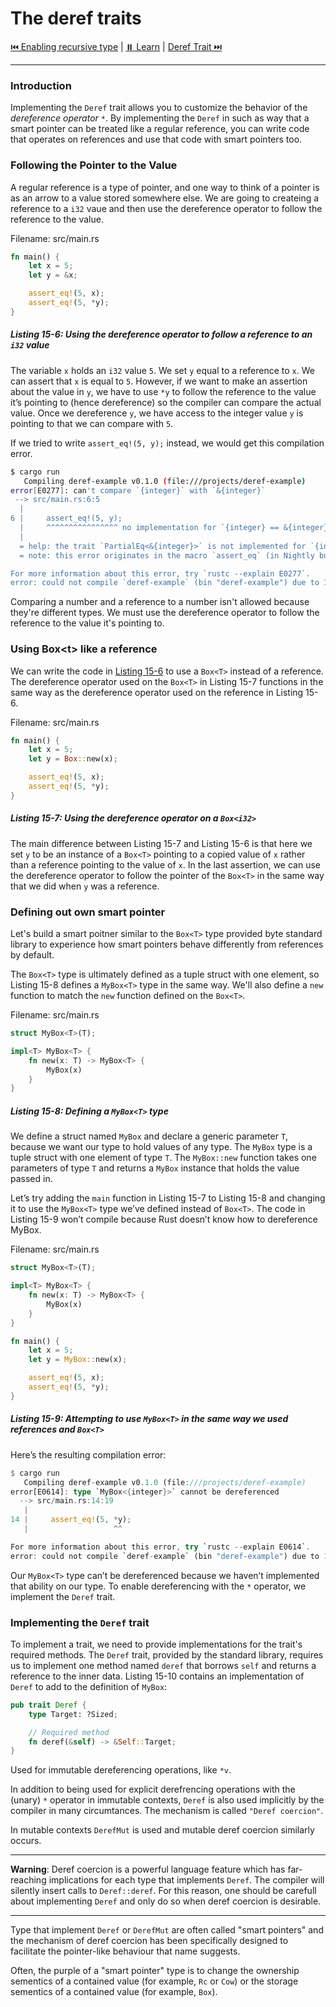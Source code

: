 # The deref traits



[⏮️ Enabling recursive type](102-enabling-recursive-types-with-boxes.md) | [⏸️ Learn](../README.md) | [Deref Trait ⏭️](103-deref-traits.md)

----------


### Introduction

Implementing the `Deref` trait allows you to customize the behavior of  the *dereference operator* `*`. By implementing the `Deref` in such as way that a smart pointer can be treated like a regular reference, you can write code that operates on references and use that code with smart pointers too.


<!-- ### To do

- [Looking at regular reference](https://)
- [Define a custom `Box<T>`](https://)
- [deref coercion](https://) -->

### Following the Pointer to the Value

A regular reference is a type of pointer, and one way to think of a pointer is as an arrow to a value stored somewhere else. We are going to createing a reference to a `i32` vaue and then use the dereference operator to follow the reference to the value.

Filename: src/main.rs

```rs
fn main() {
    let x = 5;
    let y = &x;

    assert_eq!(5, x);
    assert_eq!(5, *y);
}
```
##### Listing 15-6: Using the dereference operator to follow a reference to an `i32` value

The variable `x` holds an `i32` value `5`. We set `y` equal to a reference to `x`. We can assert that `x` is equal to `5`. However, if we want to make an assertion about the value in `y`, we have to use `*y` to follow the reference to the value it’s pointing to (hence dereference) so the compiler can compare the actual value. Once we dereference `y`, we have access to the integer value `y` is pointing to that we can compare with `5`.

If we tried to write `assert_eq!(5, y);` instead, we would get this compilation error.

```bash
$ cargo run
   Compiling deref-example v0.1.0 (file:///projects/deref-example)
error[E0277]: can't compare `{integer}` with `&{integer}`
 --> src/main.rs:6:5
  |
6 |     assert_eq!(5, y);
  |     ^^^^^^^^^^^^^^^^ no implementation for `{integer} == &{integer}`
  |
  = help: the trait `PartialEq<&{integer}>` is not implemented for `{integer}`
  = note: this error originates in the macro `assert_eq` (in Nightly builds, run with -Z macro-backtrace for more info)

For more information about this error, try `rustc --explain E0277`.
error: could not compile `deref-example` (bin "deref-example") due to 1 previous error

```

Comparing a number and a reference to a number isn't allowed because they're different types. We must use the dereference operator to follow the reference to the value it's pointing to.

### Using Box&lt;t&gt; like a reference

We can write the code in [Listing 15-6](#listing-15-6-using-the-dereference-operator-to-follow-a-reference-to-an-i32-value) to use a `Box<T>` instead of a reference. The dereference operator used on the `Box<T>` in Listing 15-7 functions in the same way as the dereference operator used on the reference in Listing 15-6.

Filename: src/main.rs

```rs
fn main() {
    let x = 5;
    let y = Box::new(x);

    assert_eq!(5, x);
    assert_eq!(5, *y);
}
```

##### Listing 15-7: Using the dereference operator on a `Box<i32>`

The main difference between Listing 15-7 and Listing 15-6 is that here we set `y` to be an instance of a `Box<T>` pointing to a copied value of `x` rather than a reference pointing to the value of `x`. In the last assertion, we can use the dereference operator to follow the pointer of the `Box<T>` in the same way that we did when `y` was a reference.

### Defining out own smart pointer

Let's build a smart poitner similar to the `Box<T>` type provided byte standard library to experience how smart pointers behave differently from references by default.

The `Box<T>` type is ultimately defined as a tuple struct with one element, so Listing 15-8 defines a `MyBox<T>` type in the same way. We'll also define a `new` function to match the `new` function defined on the `Box<T>`.

Filename: src/main.rs

```rs
struct MyBox<T>(T);

impl<T> MyBox<T> {
    fn new(x: T) -> MyBox<T> {
        MyBox(x)
    }
}
```

##### Listing 15-8: Defining a `MyBox<T>` type

We define a struct named `MyBox` and declare a generic parameter `T`, because we want our type to hold values of any type. The `MyBox` type is a tuple struct with one element of type `T`. The `MyBox::new` function takes one parameters of type `T` and returns a `MyBox` instance that holds the value passed in.

Let’s try adding the `main` function in Listing 15-7 to Listing 15-8 and changing it to use the `MyBox<T>` type we’ve defined instead of `Box<T>`. The code in Listing 15-9 won’t compile because Rust doesn’t know how to dereference MyBox.

Filename: src/main.rs

```rs
struct MyBox<T>(T);

impl<T> MyBox<T> {
    fn new(x: T) -> MyBox<T> {
        MyBox(x)
    }
}

fn main() {
    let x = 5;
    let y = MyBox::new(x);

    assert_eq!(5, x);
    assert_eq!(5, *y);
}
```

##### Listing 15-9: Attempting to use `MyBox<T>` in the same way we used references and `Box<T>`

Here’s the resulting compilation error:


```rs
$ cargo run
   Compiling deref-example v0.1.0 (file:///projects/deref-example)
error[E0614]: type `MyBox<{integer}>` cannot be dereferenced
  --> src/main.rs:14:19
   |
14 |     assert_eq!(5, *y);
   |                   ^^

For more information about this error, try `rustc --explain E0614`.
error: could not compile `deref-example` (bin "deref-example") due to 1 previous error

```

Our `MyBox<T>` type can’t be dereferenced because we haven’t implemented that ability on our type. To enable dereferencing with the `*` operator, we implement the `Deref` trait.


### Implementing the `Deref` trait

To implement a trait, we need to provide implementations for the trait's required methods. The `Deref` trait, provided by the standard library, requires us to implement one method named `deref` that borrows `self` and returns a reference to the inner data. Listing 15-10 contains an implementation of `Deref` to add to the definition of `MyBox`:


```rust
pub trait Deref {
    type Target: ?Sized;

    // Required method
    fn deref(&self) -> &Self::Target;
}
```

Used for immutable dereferencing operations, like `*v`.

In addition to being used for explicit derefrencing operations with the (unary) `*` operator in immutable contexts, `Deref` is also used implicitly by the compiler in many circumtances. The mechanism is called `"Deref coercion"`. 

In mutable contexts `DerefMut` is used and mutable deref coercion similarly occurs.


----------

**Warning**: Deref coercion is a powerful language feature which has far-reaching implications for each type that implements `Deref`. The compiler will silently insert calls to `Deref::deref`. For this reason, one should be carefull about implementing `Deref` and only do so when deref coercion is desirable.


----------


Type that implement `Deref` or `DerefMut` are often called "smart pointers" and the mechanism of deref coercion has been specifically designed to facilitate the pointer-like behaviour that name suggests.

Often, the purple of a "smart pointer" type is to change the ownership sementics of a contained value (for example, `Rc` or `Cow`) or the storage sementics of a contained value (for example, `Box`).